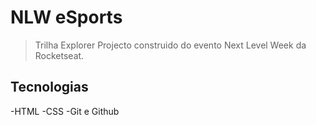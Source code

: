 # NLW eSports
>Trilha Explorer
Projecto construido do evento Next Level Week da Rocketseat.


## Tecnologias

-HTML
-CSS
-Git e Github